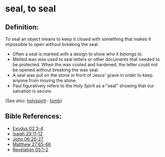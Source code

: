 # seal, to seal #

## Definition: ##

To seal an object means to keep it closed with something that makes it impossible to open without breaking the seal.

* Often a seal is marked with a design to show who it belongs to. 
* Melted wax was used to seal letters or other documents that needed to be protected. When the wax cooled and hardened, the letter could not be opened without breaking the wax seal.
* A seal was put on the stone in front of Jesus' grave in order to keep anyone from moving the stone.
* Paul figuratively refers to the Holy Spirit as a "seal" showing that our salvation is secure.

(See also: [holyspirit](../kt/holyspirit.md) **·** [tomb](../other/tomb.md))

## Bible References: ##

* [Exodus 02:3-4](https://door43.org/en/bible/notes/exo/02/03)
* [Isaiah 29:11-12](https://door43.org/en/bible/notes/isa/29/11)
* [John 06:26-27](https://door43.org/en/bible/notes/jhn/06/26)
* [Matthew 27:65-66](https://door43.org/en/bible/notes/mat/27/65)
* [Revelation 05:1-2](https://door43.org/en/bible/notes/rev/05/01)

